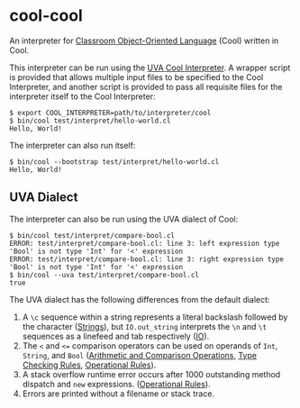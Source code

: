 # cool-cool
An interpreter for
[Classroom Object-Oriented Language](https://theory.stanford.edu/~aiken/software/cool/cool.html)
(Cool) written in Cool.

This interpreter can be run using the
[UVA Cool Interpreter](http://www.cs.virginia.edu/~weimer/2015-4610/cool.html).
A wrapper script is provided that allows multiple input files to be specified
to the Cool Interpreter, and another script is provided to pass all requisite
files for the interpreter itself to the Cool Interpreter:

    $ export COOL_INTERPRETER=path/to/interpreter/cool
    $ bin/cool test/interpret/hello-world.cl
    Hello, World!

The interpreter can also run itself:

    $ bin/cool --bootstrap test/interpret/hello-world.cl
    Hello, World!

## UVA Dialect

The interpreter can also be run using the UVA dialect of Cool:

    $ bin/cool test/interpret/compare-bool.cl
    ERROR: test/interpret/compare-bool.cl: line 3: left expression type 'Bool' is not type 'Int' for '<' expression
    ERROR: test/interpret/compare-bool.cl: line 3: right expression type 'Bool' is not type 'Int' for '<' expression
    $ bin/cool --uva test/interpret/compare-bool.cl
    true

The UVA dialect has the following differences from the default dialect:

1. A `\c` sequence within a string represents a literal backslash followed by
the character
([Strings](http://www.cs.virginia.edu/~weimer/2015-4610/cool-manual/node35.html)),
but `IO.out_string` interprets the `\n` and `\t` sequences as a linefeed and
tab respectively
([IO](http://www.cs.virginia.edu/~weimer/2015-4610/cool-manual/node28.html)).
1. The `<` and `<=` comparison operators can be used on operands of `Int`,
`String`, and `Bool`
([Arithmetic and Comparison Operations](http://www.cs.virginia.edu/~weimer/2015-4610/cool-manual/node25.html),
[Type Checking Rules](http://www.cs.virginia.edu/~weimer/2015-4610/cool-manual/node43.html),
[Operational Rules](http://www.cs.virginia.edu/~weimer/2015-4610/cool-manual/node48.html)).
1. A stack overflow runtime error occurs after 1000 outstanding method dispatch
and `new` expressions.
([Operational Rules](http://www.cs.virginia.edu/~weimer/2015-4610/cool-manual/node48.html)).
1. Errors are printed without a filename or stack trace.
